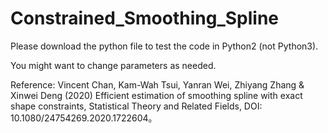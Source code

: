# Constrained_Smoothing_Spline

Please download the python file to test the code in Python2 (not Python3).

You might want to change parameters as needed.

Reference: Vincent Chan, Kam-Wah Tsui, Yanran Wei, Zhiyang Zhang & Xinwei Deng (2020) Efficient estimation of smoothing spline with exact shape constraints, Statistical Theory and Related Fields, DOI: 10.1080/24754269.2020.1722604。
